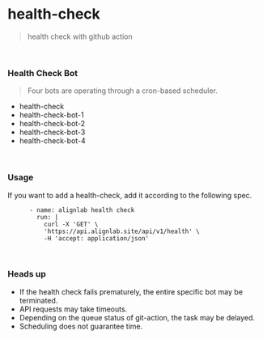 
# health-check

> health check with github action

<br>

### Health Check Bot

> Four bots are operating through a cron-based scheduler.

- health-check
- health-check-bot-1
- health-check-bot-2
- health-check-bot-3
- health-check-bot-4

<br>

### Usage

If you want to add a health-check, add it according to the following spec.

```
      - name: alignlab health check
        run: |
          curl -X 'GET' \
          'https://api.alignlab.site/api/v1/health' \
          -H 'accept: application/json'
```

<br>

### Heads up

- If the health check fails prematurely, the entire specific bot may be terminated.
- API requests may take timeouts.
- Depending on the queue status of git-action, the task may be delayed.
- Scheduling does not guarantee time.
